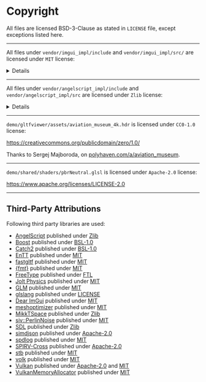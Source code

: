 # Copyright

All files are licensed BSD-3-Clause as stated in `LICENSE` file, except exceptions listed here.

----

All files under `vendor/imgui_impl/include` and `vendor/imgui_impl/src/` are licensed under `MIT` license:
<details>
The MIT License (MIT)

Copyright (c) 2014-2024 Omar Cornut

Permission is hereby granted, free of charge, to any person obtaining a copy
of this software and associated documentation files (the "Software"), to deal
in the Software without restriction, including without limitation the rights
to use, copy, modify, merge, publish, distribute, sublicense, and/or sell
copies of the Software, and to permit persons to whom the Software is
furnished to do so, subject to the following conditions:

The above copyright notice and this permission notice shall be included in all
copies or substantial portions of the Software.

THE SOFTWARE IS PROVIDED "AS IS", WITHOUT WARRANTY OF ANY KIND, EXPRESS OR
IMPLIED, INCLUDING BUT NOT LIMITED TO THE WARRANTIES OF MERCHANTABILITY,
FITNESS FOR A PARTICULAR PURPOSE AND NONINFRINGEMENT. IN NO EVENT SHALL THE
AUTHORS OR COPYRIGHT HOLDERS BE LIABLE FOR ANY CLAIM, DAMAGES OR OTHER
LIABILITY, WHETHER IN AN ACTION OF CONTRACT, TORT OR OTHERWISE, ARISING FROM,
OUT OF OR IN CONNECTION WITH THE SOFTWARE OR THE USE OR OTHER DEALINGS IN THE
SOFTWARE.
</details>

---

All files under `vendor/angelscript_impl/include` and `vendor/angelscript_impl/src` are licensed under `Zlib` license:
<details>
   AngelCode Scripting Library
   Copyright (c) 2003-2024 Andreas Jonsson

   This software is provided 'as-is', without any express or implied
   warranty. In no event will the authors be held liable for any
   damages arising from the use of this software.

   Permission is granted to anyone to use this software for any
   purpose, including commercial applications, and to alter it and
   redistribute it freely, subject to the following restrictions:

   1. The origin of this software must not be misrepresented; you
      must not claim that you wrote the original software. If you use
      this software in a product, an acknowledgment in the product
      documentation would be appreciated but is not required.

   2. Altered source versions must be plainly marked as such, and
      must not be misrepresented as being the original software.

   3. This notice may not be removed or altered from any source
      distribution.

   The original version of this library can be located at:
   http://www.angelcode.com/angelscript/

   Andreas Jonsson
   andreas@angelcode.com
</details>

---

`demo/gltfviewer/assets/aviation_museum_4k.hdr` is licensed under `CC0-1.0` license:

https://creativecommons.org/publicdomain/zero/1.0/

Thanks to Sergej Majboroda, on [polyhaven.com/a/aviation_museum](https://polyhaven.com/a/aviation_museum).

---

`demo/shared/shaders/pbrNeutral.glsl` is licensed under `Apache-2.0` license:

https://www.apache.org/licenses/LICENSE-2.0

---

## Third-Party Attributions

Following third party libraries are used:
* [AngelScript](https://www.angelcode.com/angelscript/) published under [Zlib](https://spdx.org/licenses/Zlib.html)
* [Boost](https://www.boost.org) published under [BSL-1.0](https://spdx.org/licenses/BSL-1.0.html)
* [Catch2](https://github.com/catchorg/Catch2) published under [BSL-1.0](https://spdx.org/licenses/BSL-1.0.html)
* [EnTT](https://github.com/skypjack/entt/wiki) published under [MIT](https://spdx.org/licenses/MIT.html)
* [fastgltf](https://github.com/spnda/fastgltf) published under [MIT](https://spdx.org/licenses/MIT.html)
* [\{fmt}](https://fmt.dev) published under [MIT](https://spdx.org/licenses/MIT.html)
* [FreeType](https://freetype.org) published under [FTL](https://spdx.org/licenses/FTL.html)
* [Jolt Physics](https://github.com/jrouwe/JoltPhysics) published under [MIT](https://spdx.org/licenses/MIT.html)
* [GLM](https://glm.g-truc.net/) published under [MIT](https://spdx.org/licenses/MIT.html)
* [glslang](https://github.com/KhronosGroup/glslang) published under [LICENSE](https://github.com/KhronosGroup/glslang/blob/main/LICENSE.txt)
* [Dear ImGui](https://github.com/ocornut/imgui) published under [MIT](https://spdx.org/licenses/MIT.html)
* [meshoptimizer](https://meshoptimizer.org) published under [MIT](https://spdx.org/licenses/MIT.html)
* [MikkTSpace](http://www.mikktspace.com) published under [Zlib](https://spdx.org/licenses/Zlib.html)
* [siv::PerlinNoise](https://github.com/Reputeless/PerlinNoise/) published under [MIT](https://spdx.org/licenses/MIT.html)
* [SDL](https://www.libsdl.org/) published under [Zlib](https://spdx.org/licenses/Zlib.html)
* [simdjson](https://simdjson.org) published under [Apache-2.0](https://spdx.org/licenses/Apache-2.0.html)
* [spdlog](https://github.com/gabime/spdlog) published under [MIT](https://spdx.org/licenses/MIT.html)
* [SPIRV-Cross](https://simdjson.org) published under [Apache-2.0](https://spdx.org/licenses/Apache-2.0.html)
* [stb](https://github.com/nothings/stb) published under [MIT](https://spdx.org/licenses/MIT.html)
* [volk](https://github.com/zeux/volk) published under [MIT](https://spdx.org/licenses/MIT.html)
* [Vulkan](https://www.vulkan.org) published under [Apache-2.0](https://spdx.org/licenses/Apache-2.0.html) and [MIT](https://spdx.org/licenses/MIT.html)
* [VulkanMemoryAllocator](https://github.com/GPUOpen-LibrariesAndSDKs/VulkanMemoryAllocator) published under [MIT](https://spdx.org/licenses/MIT.html)
